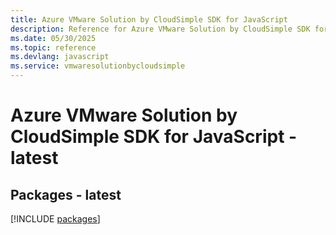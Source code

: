 ```yaml
---
title: Azure VMware Solution by CloudSimple SDK for JavaScript
description: Reference for Azure VMware Solution by CloudSimple SDK for JavaScript
ms.date: 05/30/2025
ms.topic: reference
ms.devlang: javascript
ms.service: vmwaresolutionbycloudsimple
---
```

# Azure VMware Solution by CloudSimple SDK for JavaScript - latest
## Packages - latest
[!INCLUDE [packages](vmware-solution-by-cloudsimple-index.md)]